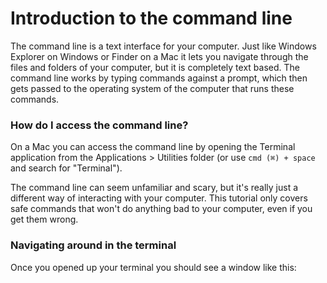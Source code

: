 # Introduction to the command line

The command line is a text interface for your computer. Just like Windows
Explorer on Windows or Finder on a Mac it lets you navigate through the files
and folders of your computer, but it is completely text based. The command line
works by typing commands against a prompt, which then gets passed to the
operating system of the computer that runs these commands.

### How do I access the command line?

On a Mac you can access the command line by opening the Terminal application
from the Applications > Utilities folder (or use `cmd (⌘) + space` and search
for "Terminal").

The command line can seem unfamiliar and scary, but it's really just a
different way of interacting with your computer. This tutorial only covers
safe commands that won't do anything bad to your computer, even if you get
them wrong.

### Navigating around in the terminal

Once you opened up your terminal you should see a window like this:
